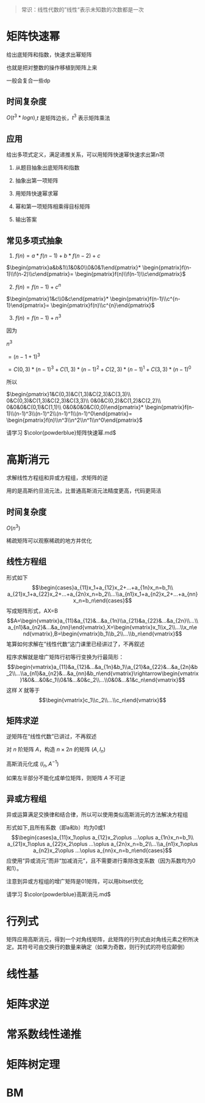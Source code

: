 >常识：线性代数的”线性“表示未知数的次数都是一次
# 矩阵快速幂
给出底矩阵和指数，快速求出幂矩阵

也就是把对整数的操作移植到矩阵上来

一般会复合一些dp
## 时间复杂度
$O(t^3*log n)$,$t$ 是矩阵边长，$t^3$ 表示矩阵乘法

## 应用

给出多项式定义，满足递推关系，可以用矩阵快速幂快速求出第n项

1. 从题目抽象出底矩阵和指数

2. 抽象出第一项矩阵

3. 用矩阵快速幂求幂

4. 幂和第一项矩阵相乘得目标矩阵

5. 输出答案

## 常见多项式抽象

1. $f(n) = a * f(n-1) + b * f(n-2) +c$

$\begin{pmatrix}a&b&1\\1&0&0\\0&0&1\end{pmatrix}*
\begin{pmatrix}f(n-1)\\f(n-2)\\c\end{pmatrix}=
\begin{pmatrix}f(n)\\f(n-1)\\c\end{pmatrix}$

2. $f(n) = f(n-1) + c^n$

$\begin{pmatrix}1&c\\0&c\end{pmatrix}*
\begin{pmatrix}f(n-1)\\c^{n-1}\end{pmatrix}=
\begin{pmatrix}f(n)\\c^{n}\end{pmatrix}$

3. $f(n)= f(n-1) + n^3$

因为

$n^3$

$= (n - 1 + 1)^3$

$= C(0,3)*(n-1)^3 + C(1,3)*(n-1)^2 + C(2,3)*(n-1)^1 + C(3,3)*(n-1)^0$

所以

$\begin{pmatrix}1&C(0,3)&C(1,3)&C(2,3)&C(3,3)\\
0&C(0,3)&C(1,3)&C(2,3)&C(3,3)\\
0&0&C(0,2)&C(1,2)&C(2,2)\\
0&0&0&C(0,1)&C(1,1)\\
0&0&0&0&C(0,0)\end{pmatrix}*
\begin{pmatrix}f(n-1)\\(n-1)^3\\(n-1)^2\\(n-1)^1\\(n-1)^0\end{pmatrix}=
\begin{pmatrix}f(n)\\n^3\\n^2\\n^1\\n^0\end{pmatrix}$

请学习 $\color{powderblue}矩阵快速幂.md$   
# 高斯消元
求解线性方程组和异或方程组，求矩阵的逆

用的是高斯约旦消元法，比普通高斯消元法精度更高，代码更简洁
## 时间复杂度
$O(n^3)$

稀疏矩阵可以观察稀疏的地方并优化
## 线性方程组
形式如下
$$\begin{cases}a_{11}x_1+a_{12}x_2+...+a_{1n}x_n=b_1\\ a_{21}x_1+a_{22}x_2+...+a_{2n}x_n=b_2\\...\\a_{n1}x_1+a_{n2}x_2+...+a_{nn}x_n=b_n\end{cases}$$
写成矩阵形式，AX=B
$$A=\begin{vmatrix}a_{11}&a_{12}&...&a_{1n}\\a_{21}&a_{22}&...&a_{2n}\\...\\a_{n1}&a_{n2}&...&a_{nn}\end{vmatrix},X=\begin{vmatrix}x_1\\x_2\\...\\x_n\end{vmatrix},B=\begin{vmatrix}b_1\\b_2\\...\\b_n\end{vmatrix}$$
笔算如何求解在”线性代数“这门课里已经讲过了，不再叙述

程序求解就是增广矩阵行初等行变换为行最简形：
$$\begin{vmatrix}a_{11}&a_{12}&...&a_{1n}&b_1\\a_{21}&a_{22}&...&a_{2n}&b_2\\...\\a_{n1}&a_{n2}&...&a_{nn}&b_n\end{vmatrix}\rightarrow\begin{vmatrix}1&0&...&0&c_1\\0&1&...&0&c_2\\...\\0&0&...&1&c_n\end{vmatrix}$$
这样 $X$ 就等于
$$\begin{vmatrix}c_1\\c_2\\...\\c_n\end{vmatrix}$$
## 矩阵求逆
逆矩阵在“线性代数”已讲过，不再叙述

对 $n$ 阶矩阵 $A$，构造 $n\times 2n$ 的矩阵 $(A,I_n)$

高斯消元化成 $(I_n,A^{-1})$

如果左半部分不能化成单位矩阵，则矩阵 $A$ 不可逆
## 异或方程组
异或运算满足交换律和结合律，所以可以使用类似高斯消元的方法解决方程组

形式如下,且所有系数（即a和b）均为0或1
$$\begin{cases}a_{11}x_1\oplus a_{12}x_2\oplus ...\oplus a_{1n}x_n=b_1\\ a_{21}x_1\oplus a_{22}x_2\oplus ...\oplus a_{2n}x_n=b_2\\...\\a_{n1}x_1\oplus a_{n2}x_2\oplus ...\oplus a_{nn}x_n=b_n\end{cases}$$
应使用“异或消元”而非“加减消元”，且不需要进行乘除改变系数（因为系数均为0和1）。

注意到异或方程组的增广矩阵是01矩阵，可以用bitset优化

请学习 $\color{powderblue}高斯消元.md$ 
# 行列式
矩阵应用高斯消元，得到一个对角线矩阵，此矩阵的行列式由对角线元素之积所决定。其符号可由交换行的数量来确定（如果为奇数，则行列式的符号应颠倒）
# 线性基
# 矩阵求逆
# 常系数线性递推
# 矩阵树定理
# BM